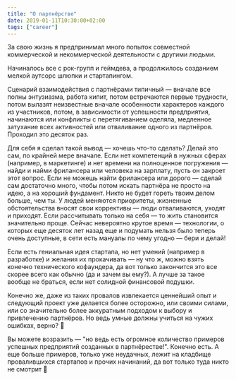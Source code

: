 ```yaml
---
title: "О партнёрстве"
date: 2019-01-11T10:30:00+02:00
tags: ["career"]
---
```


За свою жизнь я предпринимал много попыток совместной коммерческой и некоммерческой деятельности с другими людьми.

Начиналось все с рок-групп и геймдева, а продолжилось созданием мелкой аутсорс шлюпки и стартапингом.

Сценарий взаимодействия с партнёрами типичный — вначале все полны энтузиазма, работа кипит, потом встречаются первые трудности, потом вылазят неизвестные вначале особенности характеров каждого из участников, потом, в зависимости от успешности предприятия, начинаются или конфликты с перетягиванием оделяла, медленное затухание всех активностей или отваливание одного из партнёров. Проходил это десяток раз. 

Для себя я сделал такой вывод — хочешь что-то сделать? Делай это сам, по крайней мере вначале. Если нет компетенций в нужных сферах (например, в маркетинге) и нет времени на полноценное погружения — найди и найми фрилансера или человека на зарплату, пусть он закроет этот вопрос. Если не можешь найти фрилансера или дорого — сделай сам достаточно много, чтобы потом искать партнёра не просто на идею, а на хороший фундамент. Никто не будет гореть твоим делом больше, чем ты. У людей меняются приоритеты, жизненные обстоятельства вносят свои коррективы — люди отваливаются, уходят и приходят. Если рассчитывать только на себя — то жить становится значительно проще. Сейчас невероятно крутое время — технологии, о которых еще десяток лет назад еще и подумать нельзя было теперь очень доступные, в сети есть мануалы по чему угодно — бери и делай! 

Если есть гениальная идея стартапа, но нет умений (например в разработке) и желания их прокачивать — ну что ж, можно взять конечно технического кофаундера, да вот только закончится это все скорее всего как обычно (да и зачем вы ему?). А лучше за такое вообще не браться, если нет солидной финансовой подушки.

Конечно же, даже из таких провалов извлекается ценнейший опыт и следующий проект уже делается более осторожно, или своими силами, или со значительно более аккуратным подходом к выбору и привлечению партнёров. Но ведь умные должны учиться на чужих ошибках, верно? 🙂 

Вы можете возразить — "но ведь есть огромное количество примеров успешных предприятий созданных в партнёрестве!". Конечно есть. А еще больше примеров, только уже неудачных, лежит на кладбище провалившихся стартапов и прочих начинаний, да вот только туда никто не смотрит 🙂